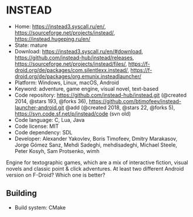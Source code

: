 # INSTEAD

- Home: https://instead3.syscall.ru/en/, https://sourceforge.net/projects/instead/, https://instead.hugeping.ru/en/
- State: mature
- Download: https://instead3.syscall.ru/en/#download, https://github.com/instead-hub/instead/releases, https://sourceforge.net/projects/instead/files/, https://f-droid.org/de/packages/com.silentlexx.instead/, https://f-droid.org/de/packages/org.emunix.insteadlauncher/
- Platform: Windows, Linux, macOS, Android
- Keyword: adventure, game engine, visual novel, text-based
- Code repository: https://github.com/instead-hub/instead.git (@created 2014, @stars 193, @forks 36), https://github.com/btimofeev/instead-launcher-android.git @add (@created 2018, @stars 22, @forks 5), https://svn.code.sf.net/p/instead/code (svn old)
- Code language: C, Lua, Java
- Code license: MIT
- Code dependency: SDL
- Developer: Alexander Yakovlev, Boris Timofeev, Dmitry Marakasov, Jorge Gómez Sanz, Mehdi Sadeghi, mehdisadeghi, Michael Steele, Peter Kosyh, Sam Protsenko, wimh

Engine for textographic games, which are a mix of interactive fiction, visual novels and classic point & click adventures.
At least two different Android version on F-Droid? Which one is better?

## Building

- Build system: CMake
